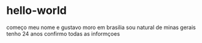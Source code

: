 # hello-world
começo
meu nome e gustavo moro em brasilia sou natural de minas gerais tenho 24 anos
confirmo todas as informçoes
